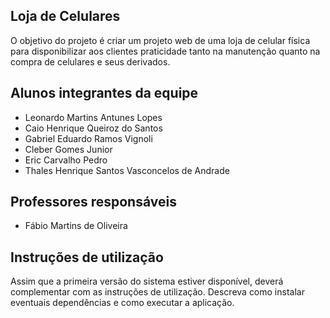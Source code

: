 ## Loja de Celulares
O objetivo do projeto é criar um projeto web de uma loja de celular física para disponibilizar aos clientes praticidade tanto na manutenção quanto na compra de celulares e seus derivados. 

## Alunos integrantes da equipe

* Leonardo Martins Antunes Lopes
* Caio Henrique Queiroz do Santos
* Gabriel Eduardo Ramos Vignoli
* Cleber Gomes Junior
* Eric Carvalho Pedro
* Thales Henrique Santos Vasconcelos de Andrade

## Professores responsáveis

* Fábio Martins de Oliveira

## Instruções de utilização

Assim que a primeira versão do sistema estiver disponível, deverá complementar com as instruções de utilização. Descreva como instalar eventuais dependências e como executar a aplicação.
